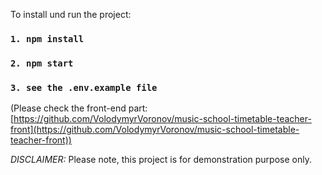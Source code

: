 To install und run the project:

### `1. npm install`

### `2. npm start`

### `3. see the .env.example file`

(Please check the front-end part: [https://github.com/VolodymyrVoronov/music-school-timetable-teacher-front](https://github.com/VolodymyrVoronov/music-school-timetable-teacher-front))

_DISCLAIMER:_
Please note, this project is for demonstration purpose only.
